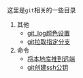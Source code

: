 这里是`git`相关的一些目录

1. 其他
    -   [git_log颜色设置](./other/git_log颜色设置.md)
    -   [git拉取指定分支](./other/git拉取指定分支.md)
2. 命令
    -   [将本地库推到远端](./doc/将本地库推到远端.md)
    -   [git创建ssh公钥](./doc/git创建ssh公钥.md)
